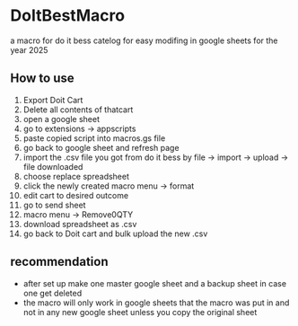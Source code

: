 # DoItBestMacro
a macro for do it bess catelog for easy modifing in google sheets for the year 2025

## How to use
1. Export Doit Cart
2. Delete all contents of thatcart
3. open a google sheet
4. go to extensions -> appscripts
5. paste copied script into macros.gs file
6. go back to google sheet and refresh page
8. import the .csv file you got from do it bess by file -> import -> upload -> file downloaded
9. choose replace spreadsheet
10. click the newly created macro menu -> format
11. edit cart to desired outcome
12. go to send sheet
13. macro menu -> Remove0QTY
14. download spreadsheet as .csv
15. go back to Doit cart and bulk upload the new .csv

## recommendation

- after set up make one master google sheet and a backup sheet in case one get deleted
- the macro will only work in google sheets that the macro was put in and not in any new google sheet unless you copy the original sheet
